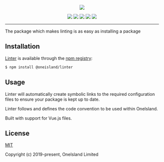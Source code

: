<p align="center">
  <a href="https://github.com/oneislandearth/linter" target="_blank">
    <img src=https://i.imgur.com/bqIMZaR.png">
  </a>
</p>
                                             
<p align="center">
  <a href="https://greenkeeper.io" target="_blank">
  <img src="https://badges.greenkeeper.io/oneislandearth/linter.svg"></a>
  <a href="https://travis-ci.org" target="_blank">
  <img src="https://api.travis-ci.org/oneislandearth/linter.svg?branch=master"></a>
  <a href="https://packagephobia.now.sh/result?p=@oneisland/linter" target="_blank">
  <img src="https://packagephobia.now.sh/badge?p=@oneisland/linter"></a>
  <a href="https://snyk.io/vuln/search?q=@oneisland/linter&type=npm" target="_blank">
  <img src="https://img.shields.io/snyk/vulnerabilities/github/oneislandearth/linter.svg"></a>
  <a href="https://www.npmjs.com/package/@oneisland/linter" target="_blank">
  <img src="https://img.shields.io/npm/l/@oneisland/linter.svg"></a>
</p>

***

The package which makes linting is as easy as installing a package

## Installation

[Linter](https://github.com/oneislandearth/linter) is available through the [npm registry](https://www.npmjs.com/package/@oneisland/linter):

```bash
$ npm install @oneisland/linter
```

## Usage

Linter will automatically create symbolic links to the required configuration files to ensure your package is kept up to date.

Linter follows and defines the code convention to be used within OneIsland.

Built with support for Vue.js files.

## License

[MIT](http://opensource.org/licenses/MIT)

Copyright (c) 2019-present, OneIsland Limited
